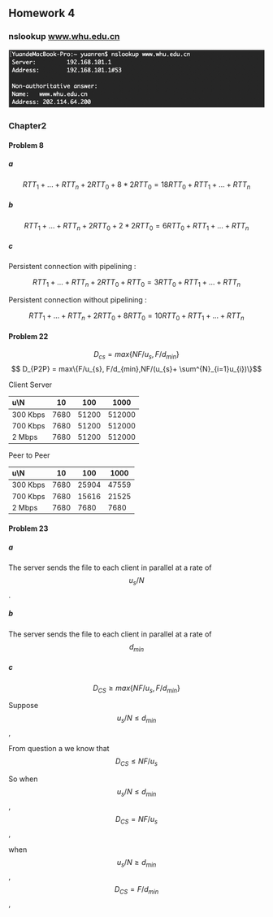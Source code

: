 ## Homework 4

### nslookup www.whu.edu.cn 

![homework4_nslookup](https://github.com/sumAllie/distributedNetwork/blob/master/Homework/homework4/homework4_nslookup.png)



### Chapter2

#### Problem 8

##### a

$$RTT_{1} + ... + RTT_{n} + 2RTT_{0} + 8*2 RTT_{0}
= 18RTT_{0} + RTT_{1} + ... + RTT_{n}$$

##### b

$$RTT_{1} + ... + RTT_{n} + 2RTT_{0} + 2*2 RTT_{0}
= 6RTT_{0} + RTT_{1} + ... + RTT_{n}$$

##### c

Persistent connection with pipelining : 

$$RTT_{1} + ... + RTT_{n} + 2RTT_{0} + RTT_{0}
= 3RTT_{0} + RTT_{1} + ... + RTT_{n}$$

Persistent connection without pipelining : 

$$RTT_{1} + ... + RTT_{n} + 2RTT_{0} + 8RTT_{0}= 10RTT_{0} + RTT_{1} + ... + RTT_{n}$$

#### Problem 22

$$ D_{cs} = max\{NF/u_{s}, F/d_{min}\} $$
$$ D_{P2P} = max\{F/u_{s}, F/d_{min},NF/(u_{s}+ \sum^{N}_{i=1}u_{i})\}$$ 



Client Server 

| u\N      | 10   | 100   | 1000   |
| :------- | ---- | ----- | ------ |
| 300 Kbps | 7680 | 51200 | 512000 |
| 700 Kbps | 7680 | 51200 | 512000 |
| 2 Mbps   | 7680 | 51200 | 512000 |



Peer to Peer

| u\N      | 10   | 100   | 1000  |
| :------- | ---- | ----- | ----- |
| 300 Kbps | 7680 | 25904 | 47559 |
| 700 Kbps | 7680 | 15616 | 21525 |
| 2 Mbps   | 7680 | 7680  | 7680  |



####  Problem 23

##### a

The server sends the file to each client in parallel at a rate of $$ u_{s}/N $$.

##### b

The server sends the file to each client in parallel at a rate of $$d_{min} $$

##### c

$$ D_{CS} \geq max\{NF/u_{s}, F/d_{min}\} $$

Suppose $$ u_{s}/N \leq d_{min} $$,

From question a we know that $$ D_{CS} \leq NF/u_{s} $$

So when $$ u_{s}/N \leq d_{min}$$, $$D_{CS}=NF/u_{s} $$,

when $$ u_{s}/N \geq d_{min}$$, $$D_{CS}=F/d_{min} $$,

